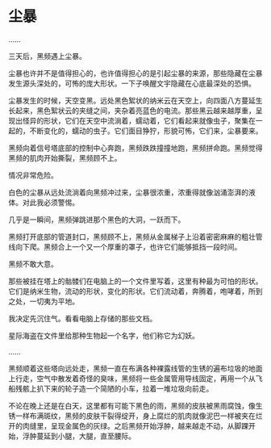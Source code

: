 # 尘暴

……

三天后，黑频遇上尘暴。

尘暴也许并不是值得担心的，也许值得担心的是引起尘暴的来源，那些隐藏在尘暴发生源头深处的，可怖的庞大形状。一下子唤醒文宇隐藏在心底最深处的恐惧。

尘暴发生的时候，天空变黑。远处黑色絮状的纳米云在天空上，向四面八方蔓延生长起来，黑色絮状云的夹缝之间，夹杂着亮蓝色的电流。那些黑云越来越厚重，呈现出怪异的形状，它们在天空中流淌着，蠕动着，它们看起来就像虫子，聚集在一起的，不断变化的，蠕动的虫子。它们面目狰狞，形貌可怖，它们来，尘暴要来。

黑频向着信号塔底部的控制中心奔跑，黑频跌跌撞撞地跑，黑频拼命跑。黑频觉得黑频的肌肉开始撕裂，黑频顾不上。

情况非常危险。

白色的尘暴从远处流淌着向黑频冲过来，尘暴很浓重，浓重得就像汹涌澎湃的液体。对此我必须警惕。

几乎是一瞬间，黑频弹跳进那个黑色的大洞，一跃而下。

黑频打开底部的管道封口，黑频顾不上，黑频从金属梯子上沿着密密麻麻的粗壮管线向下爬。黑频合上一个又一个厚重的罩子，也许它们能够抵挡一段时间。

黑频不敢大意。

那些被挂在塔上的骷髅们在电脑上的一个文件里写着，这里有种最为可怕的形状。它们是纳米生物，流动的形状，变化的形状。它们流动着，奔腾着，咆哮着，所到之处，一切夷为平地。

我决定先沉住气。看看电脑上存储的那些文档。

星际海盗在文件里给那种生物起一个名字，他们称它为幻妖。

……

黑频顺着这些塔向远处走，黑频一直在布满各种裸露线管的生锈的遍布垃圾的地面上行走，空气中散发着奇怪的臭味，黑频将一些金属管用导线固定，再用一个从飞船残骸上扒下来的轮子造一个简陋的小车，拉着一堆垃圾向前走。

不论在晚上还是在白天，这里都有可能下黑色的雨，黑频的皮肤被黑雨腐蚀，像生锈一样布满斑纹，黑频的皮肤干裂得绽开，身上腐烂的肌肉就像泥巴一样被夹在烂开的肉缝里，呈现金属色的灰绿。之后黑频开始浮肿，越来越走不动，从脚踝开始，浮肿蔓延到小腿，大腿，直至腰际。

##
